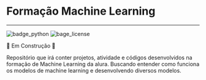 # Formação Machine Learning

---
![badge_python](https://img.shields.io/pypi/pyversions/pandas)
![bage_license](https://img.shields.io/packagist/l/Lyarkh/Formacao_Machine_Learning)

:construction: Em Construção :construction:

Repositório que irá conter projetos, atividade e códigos desenvolvidos na formação de Machine Learning da alura.
Buscando entender como funciona os modelos de machine learning e desenvolvendo diversos modelos.
